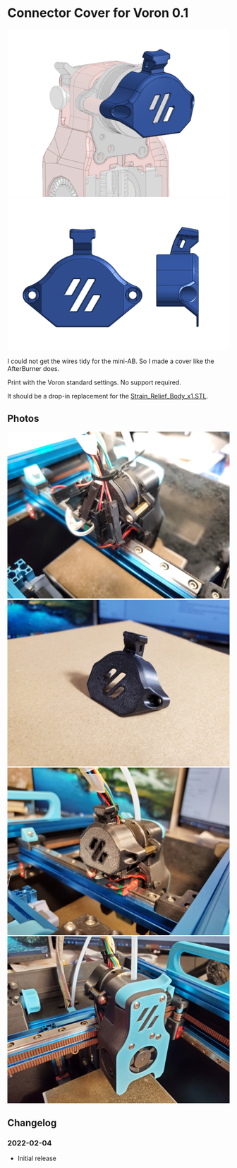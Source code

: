 # Connector Cover for Voron 0.1

![Thumbnail](Images/Thumbnail.png)
![Front_and_Side_View](Images/Front_and_Side_View.png)

I could not get the wires tidy for the mini-AB. So I made a cover like the AfterBurner does.

Print with the Voron standard settings. No support required.

It should be a drop-in replacement for the [Strain_Relief_Body_x1.STL](https://github.com/VoronDesign/Voron-0/blob/Voron0.1/STLs/Toolheads/Mini_Afterburner/Strain_Relief_Body_x1.STL).

## Photos

![Messy](Images/Messy_Connectors.jpg)
![Cover](Images/Cover.jpg)
![Back](Images/Back.jpg)
![Front](Images/Front.jpg)

## Changelog

### 2022-02-04

- Initial release
